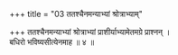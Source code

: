 +++
title = "03 ततश्चैनमन्याभ्यां श्रोत्राभ्याम्"

+++
ततश्चैनमन्याभ्यां श्रोत्राभ्यां प्राशीर्याभ्यामेतमग्रे प्राश्नन् ।  
बधिरो भविष्यसीत्येनमाह ॥ ४ ॥